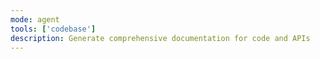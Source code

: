 ```yaml
---
mode: agent
tools: ['codebase']
description: Generate comprehensive documentation for code and APIs
---
```


